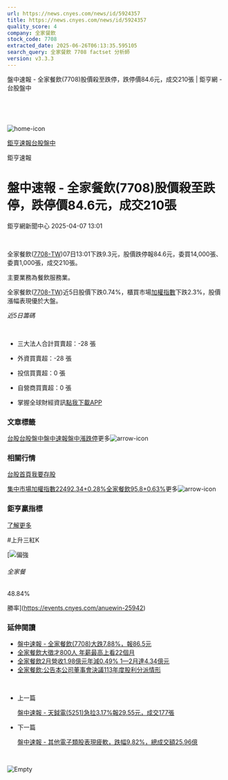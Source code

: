 ```yaml
---
url: https://news.cnyes.com/news/id/5924357
title: https://news.cnyes.com/news/id/5924357
quality_score: 4
company: 全家餐飲
stock_code: 7708
extracted_date: 2025-06-26T06:13:35.595105
search_query: 全家餐飲 7708 factset 分析師
version: v3.3.3
---
```


盤中速報 - 全家餐飲(7708)股價殺至跌停，跌停價84.6元，成交210張 | 鉅亨網 - 台股盤中

‌

‌

![home-icon](/assets/icons/breadCrumb/symbol-icon-home.svg)

[鉅亨速報](/news/cat/anue_live)[台股盤中](/news/cat/tw_live)

鉅亨速報

# 盤中速報 - 全家餐飲(7708)股價殺至跌停，跌停價84.6元，成交210張

鉅亨網新聞中心 2025-04-07 13:01

‌

全家餐飲([7708-TW](https://www.cnyes.com/twstock/7708))07日13:01下跌9.3元，股價跌停報84.6元，委買14,000張、委賣1,000張，成交210張。

主要業務為餐飲服務業。

全家餐飲([7708-TW](https://www.cnyes.com/twstock/7708))近5日股價下跌0.74%，櫃買市場[加權指數](https://invest.cnyes.com/index/TWS/TSE01)下跌2.3%，股價漲幅表現優於大盤。

*近5日籌碼*

‌

* 三大法人合計買賣超：-28 張
* 外資買賣超：-28 張
* 投信買賣超：0 張
* 自營商買賣超：0 張

* 掌握全球財經資訊[點我下載APP](http://www.cnyes.com/app/?utm_source=mweb&utm_medium=HamMenuBanner&utm_campaign=fixed&utm_content=entr)

### 文章標籤

[台股](https://news.cnyes.com/tag/台股 "台股")[台股盤中](https://news.cnyes.com/tag/台股盤中 "台股盤中")[盤中速報](https://news.cnyes.com/tag/盤中速報 "盤中速報")[盤中漲跌停](https://news.cnyes.com/tag/盤中漲跌停 "盤中漲跌停")更多![arrow-icon](/assets/icons/arrows/arrow-down.svg)

### 相關行情

[台股首頁](https://www.cnyes.com/twstock)[我要存股](https://supr.link/8OHaU)

[集中市場加權指數22492.34+0.28%](https://invest.cnyes.com/index/TWS/TSE01)[全家餐飲95.8+0.63%](https://www.cnyes.com/twstock/7708)更多![arrow-icon](/assets/icons/arrows/arrow-down.svg)

### 鉅亨贏指標

[了解更多](https://events.cnyes.com/anuewin-25942)

#上升三紅K

[![偏強](/assets/icons/win-indicator/long.svg)

###### 全家餐

48.84%

勝率](https://events.cnyes.com/anuewin-25942)

### 延伸閱讀

* [盤中速報 - 全家餐飲(7708)大跌7.88%，報86.5元](/news/id/5924343)
* [全家餐飲大徵才800人 年薪最高上看22個月](/news/id/5838984)
* [全家餐飲2月營收1.98億元年減0.49% 1—2月達4.34億元](/news/id/5892717)
* [全家餐飲:公告本公司董事會決議113年度股利分派情形](/news/id/5889416)

‌

* 上一篇

  [盤中速報 - 天鉞電(5251)急拉3.17%報29.55元，成交177張](/news/id/5925892)
* 下一篇

  [盤中速報 - 其他電子類股表現疲軟，跌幅9.82%，總成交額25.96億](/news/id/5923314)

‌

![Empty](/assets/icons/skeleton/empty-image.svg)

‌